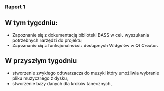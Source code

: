 ### Raport 1

## W tym tygodniu:

* Zapoznanie się z dokumentacją biblioteki BASS w celu wyszukania potrzebnych narzędzi do projektu, 
* Zapoznanie się z funkcjonalnością dostępnych Widgetów w Qt Creator. 

## W przyszłym tygodniu

* stworzenie zwykłego odtwarzacza do muzyki który umożliwia wybranie pliku muzycznego z dysku,
* stworzenie bazy danych dla kroków tanecznych,
